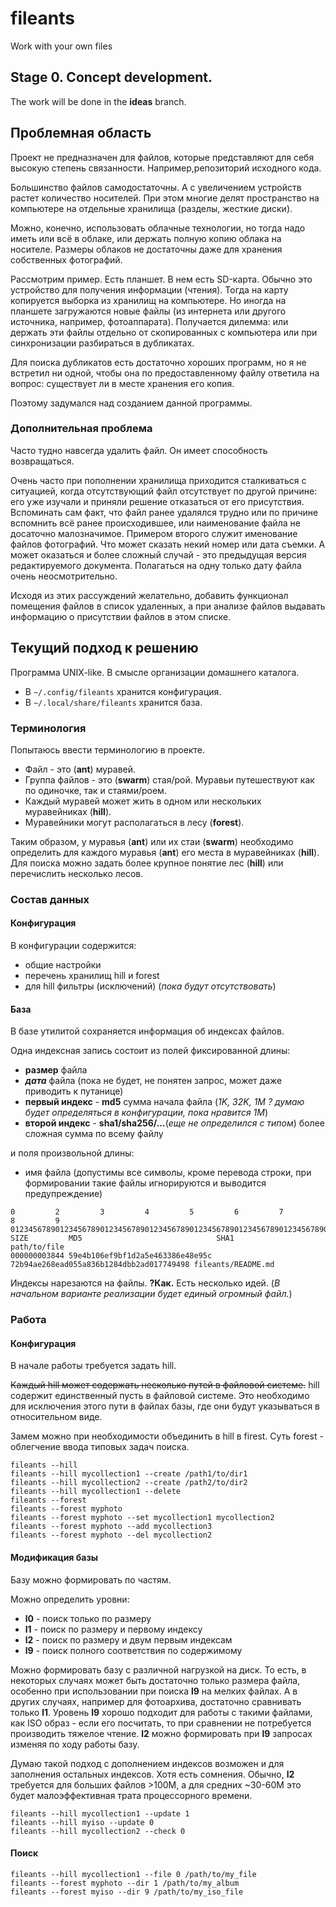 # fileants
Work with your own files

## Stage 0. Concept development.

The work will be done in the **ideas** branch.

## Проблемная область

Проект не предназначен для файлов, которые представляют для себя высокую степень связанности.
Например,репозиторий исходного кода.

Большинство файлов самодостаточны.
А с увеличением устройств растет количество носителей. При этом многие делят пространство на компьютере на отдельные хранилища (разделы, жесткие диски).

Можно, конечно, использовать облачные технологии, но тогда надо иметь или всё в облаке, или держать полную копию облака на носителе.
Размеры облаков не достаточны даже для хранения собственных фотографий.

Рассмотрим пример.
Есть планшет.
В нем есть SD-карта.
Обычно это устройство для получения информации (чтения).
Тогда на карту копируется выборка из хранилищ на компьютере.
Но иногда на планшете загружаются новые файлы (из интернета или другого источника, например, фотоаппарата).
Получается дилемма: или держать эти файлы отдельно от скопированных с компьютера или при синхронизации разбираться в дубликатах.

Для поиска дубликатов есть достаточно хороших программ,
но я не встретил ни одной,
чтобы она по предоставленному файлу ответила на вопрос:
существует ли в месте хранения его копия.

Поэтому задумался над созданием данной программы.

### Дополнительная проблема

Часто тудно навсегда удалить файл. Он имеет способность возвращаться.

Очень часто при пополнении хранилища приходится сталкиваться с ситуацией, когда отсутствующий файл отсутствует по другой причине: его уже изучали и приняли решение отказаться от его присутствия.
Вспоминать сам факт, что файл ранее удалялся трудно или по причине вспомнить всё ранее происходившее, или наименование файла не досаточно малозначимое.
Примером второго служит именование файлов фотографий.
Что может сказать некий номер или дата съемки.
А может оказаться и более сложный случай - это предыдущая версия редактируемого документа.
Полагаться на одну только дату файла очень неосмотрительно.

Исходя из этих рассуждений желательно, добавить функционал помещения файлов в список удаленных, а при анализе файлов выдавать информацию о присутствии файлов в этом списке.

## Текущий подход к решению

Программа UNIX-like.
В смысле организации домашнего каталога.

  * В `~/.config/fileants` хранится конфигурация.
  * В `~/.local/share/fileants` хранится база.

### Терминология

Попытаюсь ввести терминологию в проекте.
  * Файл - это (**ant**) муравей.
  * Группа файлов - это (**swarm**) стая/рой. Муравьи путешествуют как по одиночке, так и стаями/роем.
  * Каждый муравей может жить в одном или нескольких муравейниках (**hill**).
  * Муравейники могут располагаться в лесу (**forest**).

Таким образом, у муравья (**ant**) или их стаи (**swarm**) необходимо определить для каждого муравья (**ant**) его места в муравейниках (**hill**).
Для поиска можно задать более крупное понятие лес (**hill**) или перечислить несколько лесов.

### Состав данных

#### Конфигурация

В конфигурации содержится:
  * общие настройки
  * перечень хранилищ hill и forest
  * для hill фильтры (исключений) (_пока будут отсутствовать_)

#### База

В базе утилитой сохраняется информация об индексах файлов.

Одна индексная запись состоит из полей фиксированной длины:
  * **размер** файла
  * _**дата**_ файла (пока не будет, не понятен запрос, может даже приводить к путанице)
  * **первый индекс** - **md5** сумма начала файла (_1K, 32K, 1M ? думаю будет определяться в конфигурации, пока нравится 1M_)
  * **второй индекс** - **sha1/sha256/...**(_еще не определился с типом_) более сложная сумма по всему файлу

и поля произвольной длины:
  * имя файла (допустимы все символы, кроме перевода строки, при формировании такие файлы игнорируются и выводится предупреждение)

```
0         2         3         4         5         6         7         8         9
012345678901234567890123456789012345678901234567890123456789012345678901234567890123456789
SIZE         MD5                              SHA1                                     path/to/file
000000003844 59e4b106ef9bf1d2a5e463386e48e95c 72b94ae268ead055a836b1284dbb2ad017749498 fileants/README.md
```

Индексы нарезаются на файлы.
**?Как.**
Есть несколько идей.
(_В начальном варианте реализации будет единый огромный файл._)

### Работа

#### Конфигурация

В начале работы требуется задать hill.

~~Каждый hill может содержать несколько путей в файловой системе.~~
hill содержит единственный пусть в файловой системе.
Это необходимо для исключения этого пути в файлах базы, где они будут указываться в относительном виде.

Замем можно при необходимости объединить в hill в firest.
Суть forest - облегчение ввода типовых задач поиска.

```
fileants --hill
fileants --hill mycollection1 --create /path1/to/dir1
fileants --hill mycollection2 --create /path2/to/dir2
fileants --hill mycollection1 --delete
fileants --forest
fileants --forest myphoto
fileants --forest myphoto --set mycollection1 mycollection2
fileants --forest myphoto --add mycollection3
fileants --forest myphoto --del mycollection2
```

#### Модификация базы

Базу можно формировать по частям.

Можно определить уровни:
  * **l0** - поиск только по размеру
  * **l1** - поиск по размеру и первому индексу
  * **l2** - поиск по размеру и двум первым индексам
  * **l9** - поиск полного соответствия по содержимому

Можно формировать базу с различной нагрузкой на диск.
То есть, в некоторых случаях может быть достаточно только размера файла, особенно при использовании при поиска **l9** на мелких файлах.
А в других случаях, например для фотоархива, достаточно сравнивать только **l1**.
Уровень **l9** хорошо подходит для работы с такими файлами, как ISO образ - если его посчитать, то при сравнении не потребуется производить тяжелое чтение.
**l2** можно формировать при **l9** запросах изменяя по ходу работы базу.

Думаю такой подход с дополнением индексов возможен и для заполнения остальных индексов.
Хотя есть сомнения.
Обычно, **l2** требуется для больших файлов >100M, а для средних ~30-60M это будет малоэффективная трата процессорного времени.

```
fileants --hill mycollection1 --update 1
fileants --hill myiso --update 0
fileants --hill mycollection2 --check 0
```

#### Поиск

```
fileants --hill mycollection1 --file 0 /path/to/my_file
fileants --forest myphoto --dir 1 /path/to/my_album
fileants --forest myiso --dir 9 /path/to/my_iso_file
```
